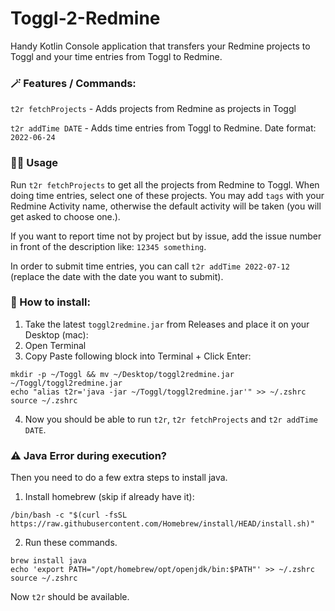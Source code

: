 # Toggl-2-Redmine

Handy Kotlin Console application that transfers your Redmine projects to Toggl and your time entries from Toggl to
Redmine.

### 🪄 Features / Commands:

`t2r fetchProjects` - Adds projects from Redmine as projects in Toggl

`t2r addTime DATE` - Adds time entries from Toggl to Redmine. Date format: `2022-06-24`

### 🧑‍💻 Usage

Run `t2r fetchProjects` to get all the projects from Redmine to Toggl. When doing time entries, select one of these
projects. You may add `tags` with your Redmine Activity name, otherwise the default activity will be taken (you will get
asked to choose one.).

If you want to report time not by project but by issue, add the issue number in front of the description
like: `12345 something`.

In order to submit time entries, you can call `t2r addTime 2022-07-12` (replace the date with the date you want to
submit).



### 🚧 How to install:

1. Take the latest `toggl2redmine.jar` from Releases and place it on your Desktop (mac):
2. Open Terminal
3. Copy Paste following block into Terminal + Click Enter:

```
mkdir -p ~/Toggl && mv ~/Desktop/toggl2redmine.jar ~/Toggl/toggl2redmine.jar
echo "alias t2r='java -jar ~/Toggl/toggl2redmine.jar'" >> ~/.zshrc
source ~/.zshrc
```

4. Now you should be able to run `t2r`, `t2r fetchProjects` and `t2r addTime DATE`.


### ⚠️ Java Error during execution?

Then you need to do a few extra steps to install java. 
1. Install homebrew (skip if already have it):

```
/bin/bash -c "$(curl -fsSL https://raw.githubusercontent.com/Homebrew/install/HEAD/install.sh)"
```

2. Run these commands.

```
brew install java
echo 'export PATH="/opt/homebrew/opt/openjdk/bin:$PATH"' >> ~/.zshrc
source ~/.zshrc
   ```

Now `t2r` should be available. 